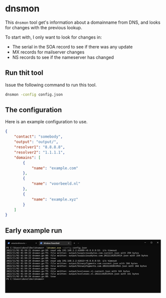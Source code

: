 # dnsmon

This `dnsmon` tool get's information about a domainname from DNS, and looks for changes with the previous lookup.

To start with, I only want to look for changes in:

* The serial in the SOA record to see if there was any update
* MX records for mailserver changes
* NS records to see if the nameserver has changed

## Run thit tool

Issue the following command to run this tool.

```bash
dnsmon -config config.json
```

## The configuration

Here is an example configuration to use.

```json
{
    "contact": "somebody",
    "output": "output/",
    "resolver1": "8.8.8.8",
    "resolver2": "1.1.1.1",
    "domains": [
        {
            "name": "example.com"
        },
        {
            "name": "voorbeeld.nl"
        },
        {
            "name": "example.xyz"
        }
    ]
}
```

## Early example run

![Early example](examples/earlyversion.png)